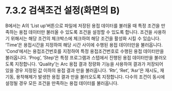 ﻿# 7.3.2 검색조건 설정(화면의 B)

B에서는 A의 ‘List up’버튼으로 파일에 저장된 용접 데이터를 불러올 때 특정 조건을 만족하는 용접 데이터만 불러올 수 있도록 조건을 설정할 수 있도록 합니다. 조건을 사용하기 위해서는 해당 조건의 체크박스에 체크하여 해당 조건을 활성화 시킬 수 있습니다. ‘Time’은 용접시간을 지정하여 해당 시간 사이에 수행된 용접 데이터만을 불러옵니다. ‘Cond’에서는 용접조건번호를 지정하여 특정 용접조건번호로 수행된 용접 데이터만을 불러옵니다. ‘Prog’, ‘Step’은 특정 프로그램과 스텝에서 진행된 용접 데이터만을 불러오도록 지정합니다. ‘Quality’는 Arc 용접 결과 정량화 기능을 사용하여 결과가 저장되어 있을 경우 지정된 값 이하의 용접 결과 만을 불러옵니다. ‘Rtr’, ‘Ret’, ‘Asr’은 재시도, 재기동, 용착해제가 발생한 용접 결과 만을 불러오도록 지정합니다. 다수의 조건이 동시에 설정될 경우 모든 조건을 만족하는 용접 데이터를 불러옵니다. 

